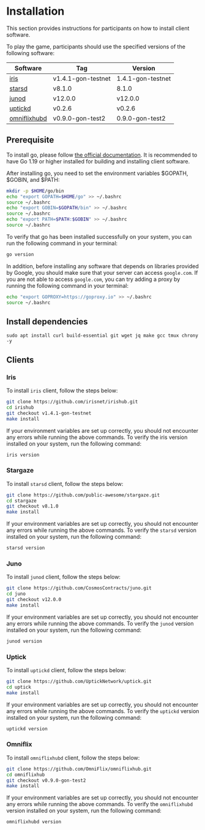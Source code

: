 # Installation

This section provides instructions for participants on how to install client software.

To play the game, participants should use the specified versions of the following software:

| Software                  | Tag                | Version           |
| ------------------------- | ------------------ | ----------------- |
| [iris](#iris)             | v1.4.1-gon-testnet | 1.4.1-gon-testnet |
| [starsd](#stargaze)       | v8.1.0             | 8.1.0             |
| [junod](#juno)            | v12.0.0            | v12.0.0           |
| [uptickd](#uptick)        | v0.2.6             | v0.2.6            |
| [omniflixhubd](#omniflix) | v0.9.0-gon-test2    | 0.9.0-gon-test2    |

## Prerequisite

To install go, please follow [the official documentation](https://golang.org/doc/install). It is recommended to have Go 1.19 or higher installed for building and installing client software.

After installing go, you need to set the environment variables $GOPATH, $GOBIN, and $PATH:

```bash
mkdir -p $HOME/go/bin
echo "export GOPATH=$HOME/go" >> ~/.bashrc
source ~/.bashrc
echo "export GOBIN=$GOPATH/bin" >> ~/.bashrc
source ~/.bashrc
echo "export PATH=$PATH:$GOBIN" >> ~/.bashrc
source ~/.bashrc
```

To verify that go has been installed successfully on your system, you can run the following command in your terminal:

```bash
go version
```

In addition, before installing any software that depends on libraries provided by Google, you should make sure that your server can access `google.com`. If you are not able to access `google.com`, you can try adding a proxy by running the following command in your terminal:

```bash
echo "export GOPROXY=https://goproxy.io" >> ~/.bashrc
source ~/.bashrc
```

## Install dependencies
```
sudo apt install curl build-essential git wget jq make gcc tmux chrony -y
```

## Clients

### Iris

To install `iris` client, follow the steps below:

```bash
git clone https://github.com/irisnet/irishub.git
cd irishub
git checkout v1.4.1-gon-testnet
make install
```

If your environment variables are set up correctly, you should not encounter any errors while running the above commands. To verify the iris version installed on your system, run the following command:

```bash
iris version
```

### Stargaze

To install `starsd` client, follow the steps below:

```bash
git clone https://github.com/public-awesome/stargaze.git
cd stargaze
git checkout v8.1.0
make install
```

If your environment variables are set up correctly, you should not encounter any errors while running the above commands. To verify the `starsd` version installed on your system, run the following command:

```bash
starsd version 
```

### Juno

To install `junod` client, follow the steps below:

```bash
git clone https://github.com/CosmosContracts/juno.git
cd juno
git checkout v12.0.0 
make install
```

If your environment variables are set up correctly, you should not encounter any errors while running the above commands. To verify the `junod` version installed on your system, run the following command:

```bash
junod version
```

### Uptick

To install `uptickd` client, follow the steps below:

```bash
git clone https://github.com/UptickNetwork/uptick.git
cd uptick
make install
```

If your environment variables are set up correctly, you should not encounter any errors while running the above commands. To verify the `uptickd` version installed on your system, run the following command:

```bash
uptickd version
```

### Omniflix

To install `omniflixhubd` client, follow the steps below:

```bash
git clone https://github.com/OmniFlix/omniflixhub.git
cd omniflixhub
git checkout v0.9.0-gon-test2
make install
```

If your environment variables are set up correctly, you should not encounter any errors while running the above commands. To verify the `omniflixhubd` version installed on your system, run the following command:

```bash
omniflixhubd version
```
